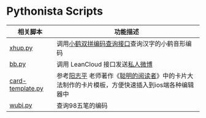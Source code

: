 # Pythonista Scripts

| 相关脚本 | 功能描述 |
| ----------- | ------------------------------------- |
| [xhup.py](https://github.com/imxw/Pythonista-scripts/blob/master/xhup.py) | 调用[小鹤双拼编码查询接口](http://react.xhup.club/search)查询汉字的小鹤音形编码 |
| [bb.py](https://github.com/imxw/Pythonista-scripts/blob/master/bb.py) | 调用 LeanCloud 接口发送[私人微博](https://sspai.com/post/60024) |
| [card-template.py](https://github.com/imxw/Pythonista-scripts/blob/master/card-template.py) | 参考[阳志平](https://www.yangzhiping.com/) 老师著作《[聪明的阅读者](https://book.douban.com/subject/36359767/)》中的卡片大法制作的卡片模板，方便快速插入到ios端各种编辑器中|
| [wubi.py](https://github.com/imxw/Pythonista-scripts/blob/master/wubi.py) | 查询98五笔的编码 |

